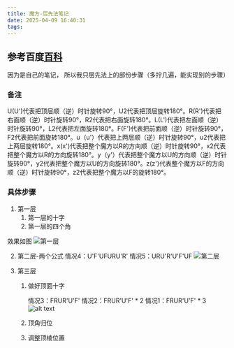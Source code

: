```yaml
---
title: 魔方-层先法笔记
date: 2025-04-09 16:40:31
tags:
---
```



## 参考百度[百科](https://baike.baidu.com/item/%E5%B1%82%E5%85%88%E6%B3%95/5233102)
因为是自己的笔记， 所以我只层先法上的部份步骤（多拧几遍，能实现别的步骤）


### 备注
U(U')代表把顶层顺（逆）时针旋转90°，U2代表把顶层旋转180°。R(R')代表把右面顺（逆）时针旋转90°，R2代表把右面旋转180°。L(L')代表把左面顺（逆）时针旋转90°，L2代表把左面旋转180°。F(F')代表把前面顺（逆）时针旋转90°，F2代表把前面旋转180°。u（u'）代表把上两层顺（逆）时针旋转90°，u2代表把上两层旋转180°。x(x')代表把整个魔方以R的方向顺（逆）时针旋转90°，x2代表把整个魔方以R的方向旋转180°。y（y'）代表把整个魔方以U的方向顺（逆）时针旋转90°，y2代表把整个魔方以U的方向旋转180°。z(z')代表整个魔方以F的方向顺（逆）时针旋转90°，z2代表把整个魔方以F的旋转180°。


### 具体步骤 
1. 第一层
    1. 第一层的十字
    2. 第一层的四个角

效果如图
![第一层](/images/mofang1.png)

2. 第二层-两个公式
情况4：U'F'UFURU'R'
情况5：URU'R'U'F'UF
![第二层](/images/mofang2.png)

3. 第三层
    1. 做好顶面十字
        
        情况3：FRUR'U'F'
        情况2：FRUR'U'F' * 2
        情况1：FRUR'U'F' * 3
        ![alt text](images/mofang3.png)
    2. 顶角归位

    3. 调整顶棱位置

